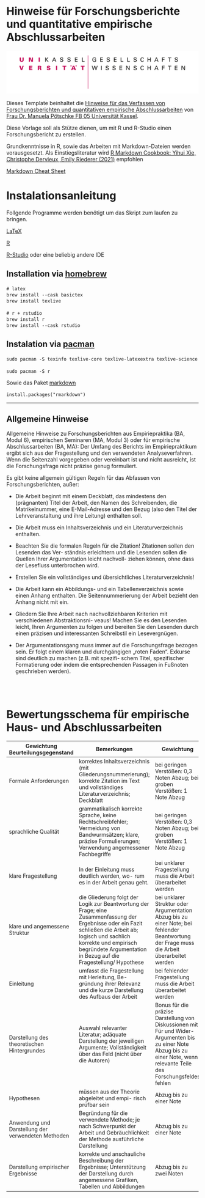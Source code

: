 # Hinweise für Forschungsberichte und quantitative empirische Abschlussarbeiten

![](UNI_Kassel_FB_Gesellschaftswissenschaften_Farbe_klein.png)

Dieses Template beinhaltet die [Hinweise für das Verfassen von Forschungsberichten und quantitativen empirische Abschlussarbeiten](https://www.uni-kassel.de/fb05/index.php?eID=dumpFile&t=f&f=476&token=1ae8c6038ddadd3c07822dded7cc19b0223a195a) von
[Frau Dr. Manuela Pötschke FB 05 Universität Kassel](https://www.uni-kassel.de/fb05/fachgruppen-und-institute/soziologie/fachgebiete/angewandte-statistik/team/dr-manuela-poetschke).

Diese Vorlage soll als Stütze dienen, um mit R und R-Studio einen Forschungsbericht zu erstellen.

Grundkenntnisse in R, sowie das Arbeiten mit Markdown-Dateien werden vorausgesetzt. Als Einstiegsliteratur wird [R Markdown Cookbook: Yihui Xie, Christophe Dervieux, Emily Riederer (2021)](https://bookdown.org/yihui/rmarkdown-cookbook/) empfohlen

[Markdown Cheat Sheet](https://www.markdownguide.org/cheat-sheet/)

# Instalationsanleitung

Follgende Programme werden benötigt um das Skript zum laufen zu bringen.

[LaTeX](https://www.latex-project.org/get/)

[R](https://cran.r-project.org/mirrors.html)

[R-Studio](https://www.rstudio.com/products/rstudio/download/#download) oder eine beliebig andere IDE

## Installation via [homebrew](https://formulae.brew.sh/)

```
# latex
brew install --cask basictex
brew install texlive

# r + rstudio
brew install r
brew install --cask rstudio
```

## Instalation via [pacman](https://wiki.archlinux.org/title/pacman)

```
sudo pacman -S texinfo texlive-core texlive-latexextra texlive-science

sudo pacman -S r
```

Sowie das Paket [markdown](https://cran.r-project.org/web/packages/markdown/index.html)

```{r}
install.packages("rmarkdown")
```

---

## Allgemeine Hinweise

Allgemeine Hinweise zu Forschungsberichten aus Empiriepraktika (BA, Modul 6), empirischen Seminaren (MA, Modul 3) oder für empirische Abschlussarbeiten (BA, MA):
Der Umfang des Berichts im Empiriepraktikum ergibt sich aus der Fragestellung und den verwendeten Analyseverfahren. Wenn die Seitenzahl vorgegeben oder vereinbart ist und nicht ausreicht, ist die Forschungsfrage nicht präzise genug formuliert.

Es gibt keine allgemein gültigen Regeln für das Abfassen von Forschungsberichten, außer:

- Die Arbeit beginnt mit einem Deckblatt, das mindestens den (prägnanten) Titel der Arbeit, den Namen des Schreibenden, die Matrikelnummer, eine E-Mail-Adresse und den Bezug (also den Titel der Lehrveranstaltung und ihre Leitung) enthalten soll.

- Die Arbeit muss ein Inhaltsverzeichnis und ein Literaturverzeichnis enthalten.

- Beachten Sie die formalen Regeln für die Zitation! Zitationen sollen den Lesenden das Ver- ständnis erleichtern und die Lesenden sollen die Quellen Ihrer Argumentation leicht nachvoll-
ziehen können, ohne dass der Lesefluss unterbrochen wird.

- Erstellen Sie ein vollständiges und übersichtliches Literaturverzeichnis!

- Die Arbeit kann ein Abbildungs- und ein Tabellenverzeichnis sowie einen Anhang enthalten. Die Seitennummerierung der Arbeit bezieht den Anhang nicht mit ein.

- Gliedern Sie Ihre Arbeit nach nachvollziehbaren Kriterien mit verschiedenen Abstraktionsni- veaus! Machen Sie es den Lesenden leicht, Ihren Argumenten zu folgen und bereiten Sie den
Lesenden durch einen präzisen und interessanten Schreibstil ein Lesevergnügen.

- Der Argumentationsgang muss immer auf die Forschungsfrage bezogen sein. Er folgt einem klaren und durchgängigen „roten Faden“. Exkurse sind deutlich zu machen (z.B. mit spezifi- schem Titel, spezifischer Formatierung oder indem die entsprechenden Passagen in Fußnoten geschrieben werden).

<br/>
<br/>

# Bewertungsschema für empirische Haus- und Abschlussarbeiten

<table class="tg">
<thead>
  <tr>
    <th class="tg-0pky">Gewichtung Beurteilungsgegenstand</th>
    <th class="tg-0pky">Bemerkungen</th>
    <th class="tg-0pky">Gewichtung</th>
  </tr>
</thead>
<tbody>
  <tr>
    <td class="tg-0pky">Formale Anforderungen</td>
    <td class="tg-0pky">korrektes Inhaltsverzeichnis (mit Gliederungsnummerierung);
korrekte Zitation im Text und vollständiges Literaturverzeichnis;
Deckblatt</td>
    <td class="tg-0pky">bei geringen Verstößen: 0,3 Noten Abzug;
bei groben Verstößen: 1 Note Abzug</td>
  </tr>
  <tr>
    <td class="tg-0pky">sprachliche Qualität</td>
    <td class="tg-0pky">grammatikalisch korrekte Sprache, keine Rechtschreibfehler;
Vermeidung von Bandwurmsätzen; klare, präzise Formulierungen; Verwendung angemessener Fachbegriffe</td>
    <td class="tg-0pky">bei geringen Verstößen: 0,3 Noten Abzug;
bei groben Verstößen: 1 Note Abzug</td>
  </tr>
  <tr>
    <td class="tg-0pky">klare Fragestellung</td>
    <td class="tg-0pky">In der Einleitung muss deutlich werden, wo- rum es in der Arbeit genau geht.</td>
    <td class="tg-0pky">bei unklarer Fragestellung muss die Arbeit überarbeitet werden</td>
  </tr>
    <tr>
    <td class="tg-0pky">klare und angemessene Struktur</td>
    <td class="tg-0pky">die Gliederung folgt der Logik zur Beantwortung der Frage;
eine Zusammenfassung der Ergebnisse oder ein Fazit schließen die Arbeit ab;
logisch und sachlich korrekte und empirisch begründete Argumentation in Bezug auf die Fragestellung/ Hypothese</td>
    <td class="tg-0pky">bei unklarer Struktur oder Argumentation Abzug bis zu einer Note;
bei fehlender Beantwortung der Frage muss die Arbeit überarbeitet werden</td>
  </tr>
    <tr>
    <td class="tg-0pky">Einleitung</td>
    <td class="tg-0pky">umfasst die Fragestellung mit Herleitung, Be- gründung ihrer Relevanz und die kurze Darstellung des Aufbaus der Arbeit</td>
    <td class="tg-0pky">bei fehlender Fragestellung muss die Arbeit überarbeitet werden</td>
  </tr>
    <tr>
    <td class="tg-0pky">Darstellung des theoretischen Hintergrundes</td>
    <td class="tg-0pky">Auswahl relevanter Literatur;
adäquate Darstellung der jeweiligen Argumente;
Vollständigkeit über das Feld (nicht über die Autoren)</td>
    <td class="tg-0pky">Bonus für die präzise Darstellung von Diskussionen mit Für und Wider-Argumenten bis zu einer Note
Abzug bis zu einer Note, wenn relevante Teile des Forschungsfeldes fehlen</td>
  </tr>
    <tr>
    <td class="tg-0pky">Hypothesen</td>
    <td class="tg-0pky">müssen aus der Theorie abgeleitet und empi- risch prüfbar sein</td>
    <td class="tg-0pky">Abzug bis zu einer Note</td>
  </tr>
    <tr>
    <td class="tg-0pky">Anwendung und Darstellung der verwendeten Methoden</td>
    <td class="tg-0pky">Begründung für die verwendete Methode;
je nach Schwerpunkt der Arbeit und Gebräuchlichkeit der Methode ausführliche Darstellung</td>
    <td class="tg-0pky">Abzug bis zu einer Note</td>
  </tr>
    <tr>
    <td class="tg-0pky">Darstellung empirischer Ergebnisse</td>
    <td class="tg-0pky">korrekte und anschauliche Beschreibung der Ergebnisse;
Unterstützung der Darstellung durch angemessene Grafiken, Tabellen und Abbildungen</td>
    <td class="tg-0pky">Abzug bis zu zwei Noten</td>
  </tr>
</tbody>
</table>


